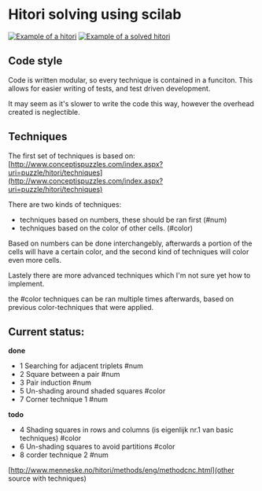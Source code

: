 # Hitori solving using scilab

[![Example of a hitori](http://www.conceptispuzzles.com/picture/27/1219.gif)](http://www.conceptispuzzles.com/index.aspx?uri=puzzle/hitori/techniques)
[![Example of a solved hitori](http://www.conceptispuzzles.com/picture/27/1220.gif)](http://www.conceptispuzzles.com/index.aspx?uri=puzzle/hitori/techniques)

## Code style
Code is written modular, so every technique is contained in a funciton.
This allows for easier writing of tests, and test driven development.

It may seem as it's slower to write the code this way, however the overhead
created is neglectible.

## Techniques
The first set of techniques is based on:
[http://www.conceptispuzzles.com/index.aspx?uri=puzzle/hitori/techniques](http://www.conceptispuzzles.com/index.aspx?uri=puzzle/hitori/techniques)

There are two kinds of techniques:
* techniques based on numbers, these should be ran first (#num)
* techniques based on the color of other cells. (#color)

Based on numbers can be done interchangebly, afterwards a portion of the cells
will have a certain color, and the second kind of techniques will color even
more cells.

Lastely there are more advanced techniques which I'm not sure yet how to implement.

the #color techniques can be ran multiple times afterwards, based on previous
color-techniques that were applied.

## Current status:

**done**
* 1 Searching for adjacent triplets #num
* 2 Square between a pair #num
* 3 Pair induction #num
* 5 Un-shading around shaded squares #color
* 7 Corner technique 1 #num

**todo**
* 4 Shading squares in rows and columns (is eigenlijk nr.1 van basic techniques) #color
* 6 Un-shading squares to avoid partitions #color
* 8 corder technique 2 #num

[http://www.menneske.no/hitori/methods/eng/methodcnc.html](other source with techniques)
